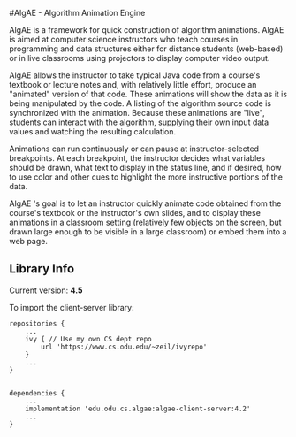 #AlgAE  - Algorithm Animation Engine

AlgAE   is   a  framework   for   quick   construction  of   algorithm
animations. AlgAE  is aimed at computer science  instructors who teach courses
in programming and data structures either for distance students 
(web-based) or in live classrooms using projectors  to  display  computer video  output.

AlgAE allows the instructor to take typical Java code from a course's
textbook or lecture notes and, with relatively little effort, produce
an "animated" version of that code. These animations will show the
data as it is being manipulated by the code. A listing of the
algorithm source code is synchronized with the animation. Because
these animations are "live", students can interact with the algorithm,
supplying their own input data values and watching the resulting
calculation.

Animations can run continuously or can pause at instructor-selected
breakpoints. At each breakpoint, the instructor decides what variables
should be drawn, what text to display in the status line, and if
desired, how to use color and other cues to highlight the more
instructive portions of the data.

AlgAE 's goal is to let an instructor quickly animate code obtained
from the course's textbook or the instructor's own slides, and to
display these animations in a classroom setting (relatively few
objects on the screen, but drawn large enough to be visible in a large
classroom) or embed them into a web page.

## Library Info

Current version: **4.5**

To import the client-server library:

```
repositories {
    ...
    ivy { // Use my own CS dept repo
        url 'https://www.cs.odu.edu/~zeil/ivyrepo'
    }
    ...         
}


dependencies {
    ...
    implementation 'edu.odu.cs.algae:algae-client-server:4.2'
    ...
}
```


